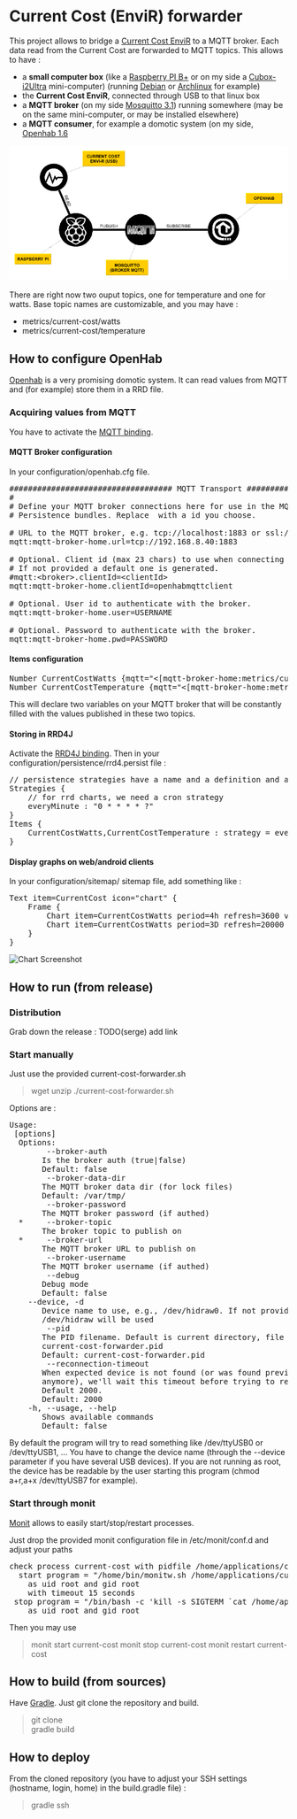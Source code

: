 # Current Cost (EnviR) forwarder

This project allows to bridge a [Current Cost EnviR](http://www.currentcost.com/) to a MQTT broker. Each data read from the Current Cost are forwarded to MQTT topics.
This allows to have :

- a **small computer box** (like a [Raspberry PI B+](http://www.raspberrypi.org/) or on my side a [Cubox-i2Ultra](http://www.raspberrypi.org/) mini-computer) (running [Debian](https://www.debian.org/) or [Archlinux](https://www.archlinux.org/) for example)
- the **Current Cost EnviR**, connected through USB to that linux box 
- a **MQTT broker** (on my side [Mosquitto 3.1](http://mosquitto.org/)) running somewhere (may be on the same mini-computer, or may be installed elsewhere)
- a **MQTT consumer**, for example a domotic system (on my side, [Openhab 1.6](http://www.openhab.org/) 

![Current Cost Forwarder schema](https://github.com/SR-G/current-cost-forwarder/raw/master/schema-current-cost-forwarder.png)

There are right now two ouput topics, one for temperature and one for watts. Base topic names are customizable, and you may have :

- metrics/current-cost/watts
- metrics/current-cost/temperature

## How to configure OpenHab

[Openhab](http://www.openhab.org/) is a very promising domotic system. It can read values from MQTT and (for example) store them in a RRD file.

### Acquiring values from MQTT

You have to activate the [MQTT binding](https://github.com/openhab/openhab/wiki/MQTT-Binding).

#### MQTT Broker configuration

In your configuration/openhab.cfg file. 

<pre>################################### MQTT Transport #########################################
#
# Define your MQTT broker connections here for use in the MQTT Binding or MQTT
# Persistence bundles. Replace <broker> with a id you choose.

# URL to the MQTT broker, e.g. tcp://localhost:1883 or ssl://localhost:8883
mqtt:mqtt-broker-home.url=tcp://192.168.8.40:1883

# Optional. Client id (max 23 chars) to use when connecting to the broker.
# If not provided a default one is generated.
#mqtt:&lt;broker&gt;.clientId=&lt;clientId&gt;
mqtt:mqtt-broker-home.clientId=openhabmqttclient

# Optional. User id to authenticate with the broker.
mqtt:mqtt-broker-home.user=USERNAME

# Optional. Password to authenticate with the broker.
mqtt:mqtt-broker-home.pwd=PASSWORD
</pre>

#### Items configuration

<pre>Number CurrentCostWatts {mqtt="&lt;[mqtt-broker-home:metrics/current-cost/watts:state:default]"} 
Number CurrentCostTemperature {mqtt="&lt;[mqtt-broker-home:metrics/current-cost/temperature:state:default]"}
</pre>

This will declare two variables on your MQTT broker that will be constantly filled with the values published in these two topics. 

#### Storing in RRD4J

Activate the [RRD4J binding](https://github.com/openhab/openhab/wiki/rrd4j-Persistence). Then in your configuration/persistence/rrd4.persist file :

<pre>// persistence strategies have a name and a definition and are referred to in the "Items" section
Strategies {
	// for rrd charts, we need a cron strategy
	everyMinute : "0 * * * * ?"
}
Items {
	CurrentCostWatts,CurrentCostTemperature : strategy = everyMinute, restoreOnStartup
}
</pre>

#### Display graphs on web/android clients 

In your configuration/sitemap/ sitemap file, add something like : 

<pre>Text item=CurrentCost icon="chart" {
	Frame {
		Chart item=CurrentCostWatts period=4h refresh=3600 visibility=[Weather_Chart_Period==2]
		Chart item=CurrentCostWatts period=3D refresh=20000 visibility=[Weather_Chart_Period==2]
	}
}
</pre>

![Chart Screenshot](https://github.com/SR-G/current-cost-forwarder/raw/master/src/site/images/screenshot-current-cost.png)

## How to run (from release)

### Distribution

Grab down the release : TODO(serge) add link

### Start manually

Just use the provided current-cost-forwarder.sh

> wget <distribution>
> unzip <distribution>
> ./current-cost-forwarder.sh <options>

Options are : 

<pre>
Usage: <main class> [options]
  Options:
        --broker-auth
       Is the broker auth (true|false)
       Default: false
        --broker-data-dir
       The MQTT broker data dir (for lock files)
       Default: /var/tmp/
        --broker-password
       The MQTT broker password (if authed)
  *     --broker-topic
       The broker topic to publish on
  *     --broker-url
       The MQTT broker URL to publish on
        --broker-username
       The MQTT broker username (if authed)
        --debug
       Debug mode
       Default: false
    --device, -d
       Device name to use, e.g., /dev/hidraw0. If not provided, the first
       /dev/hidraw will be used
        --pid
       The PID filename. Default is current directory, file
       current-cost-forwarder.pid
       Default: current-cost-forwarder.pid
        --reconnection-timeout
       When expected device is not found (or was found previously but not
       anymore), we'll wait this timeout before trying to reconnect. In milliseconds.
       Default 2000.
       Default: 2000
    -h, --usage, --help
       Shows available commands
       Default: false
</pre>

By default the program will try to read something like /dev/ttyUSB0 or /dev/ttyUSB1, ... You have to change the device name (through the --device parameter if you have several USB devices). If you are not running as root, the device has be readable by the user starting this program (chmod a+r,a+x /dev/ttyUSB7 for example). 

### Start through monit

[Monit](http://mmonit.com/monit/) allows to easily start/stop/restart processes.

Just drop the provided monit configuration file in /etc/monit/conf.d and adjust your paths

<pre>
check process current-cost with pidfile /home/applications/currentcost/current-cost-forwarder.pid
  start program = "/home/bin/monitw.sh /home/applications/currentcost/current-cost-forwarder.sh"
    as uid root and gid root
    with timeout 15 seconds
 stop program = "/bin/bash -c 'kill -s SIGTERM `cat /home/applications/currentcost/current-cost-forwarder.pid`'"
    as uid root and gid root
</pre> 

Then you may use
> monit start current-cost
> monit stop current-cost
> monit restart current-cost	

## How to build (from sources)

Have [Gradle](https://www.gradle.org). Just git clone the repository and build.
> git clone  
> gradle build

## How to deploy

From the cloned repository (you have to adjust your SSH settings (hostname, login, home) in the build.gradle file) :
> gradle ssh 
